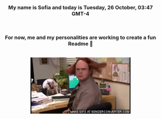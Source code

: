 


<div align="center">
<h3 >My name is Sofia and today is Tuesday, 26 October, 03:47 GMT-4</h3><br>
<h3 >For now, me and my personalities are working to create a fun Readme 👋
</h3><br>
<img src='img/dwight.gif' alt='working...'/>
</div>
